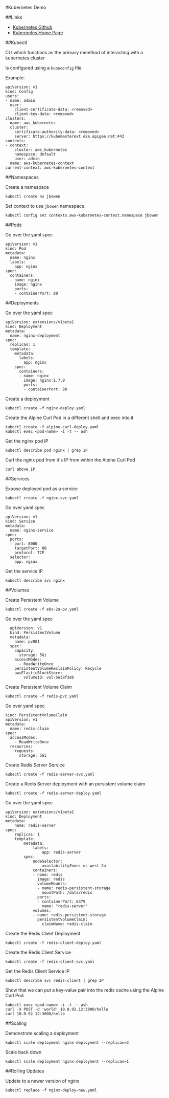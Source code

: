 #Kubernetes Demo 


##Links
- [Kubernetes Github](https://github.com/kubernetes/kubernetes)
- [Kubernetes Home Page](http://kubernetes.io/)

##Kubectl

CLI which functions as the primary mmethod of interacting with a kubernetes cluster

Is configured using a `kubeconfig` file

Example:

```
apiVersion: v1
kind: Config
users:
- name: admin
  user:
    client-certificate-data: <removed>
    client-key-data: <removed>
clusters:
- name: aws_kubernetes
  cluster:
    certificate-authority-data: <removed> 
    server: https://kubemasterext.e2e.apigee.net:443
contexts:
- context:
    cluster: aws_kubernetes
    namespace: default
    user: admin
  name: aws-kubernetes-context
current-context: aws-kubernetes-context
```


##Namespaces

Create a namespace

```
kubectl create ns jbowen
```

Set context to use `jbowen` namespace.

```
kubectl config set contexts.aws-kubernetes-context.namespace jbowen
```

##Pods  

Go over the yaml spec

```
apiVersion: v1
kind: Pod
metadata:
  name: nginx
  labels:
    app: nginx
spec:
  containers:
  - name: nginx
    image: nginx
    ports:
    - containerPort: 80

```

##Deployments

Go over the yaml spec

```
apiVersion: extensions/v1beta1
kind: Deployment
metadata:
  name: nginx-deployment
spec:
  replicas: 1
  template:
    metadata:
      labels:
        app: nginx
    spec:
      containers:
      - name: nginx
        image: nginx:1.7.9
        ports:
        - containerPort: 80
```

Create a deployment  

```
kubectl create -f nginx-deploy.yaml
```

Create the Alpine Curl Pod in a different shell and exec into it

```
kubectl create -f alpine-curl-deploy.yaml
kubectl exec <pod-name> -i -t -- ash
```

Get the nginx pod IP

```
kubectl describe pod nginx | grep IP
```

Curl the nginx pod from it's IP from within the Alpine Curl Pod

```
curl above IP
```

##Services

Expose deployed pod as a service

```
kubectl create -f nginx-svc.yaml
```

Go over yaml spec

```
apiVersion: v1
kind: Service
metadata:
  name: nginx-service
spec:
  ports:
  - port: 8000
    targetPort: 80
    protocol: TCP
  selector:
    app: nginx
```

Get the service IP

```
kubectl describe svc nginx 
```

##Volumes

Create Persistent Volume

```
kubectl create -f ebs-2a-pv.yaml
```

Go over the yaml spec

```
  apiVersion: v1
  kind: PersistentVolume
  metadata:
    name: pv001
  spec:
    capacity:
      storage: 5Gi
    accessModes:
      - ReadWriteOnce
    persistentVolumeReclaimPolicy: Recycle
    awsElasticBlockStore:
        volumeID: vol-5e38f3eb
```

Create Persistent Volume Claim

```
kubectl create -f redis-pvc.yaml
```

Go over yaml spec

```
kind: PersistentVolumeClaim
apiVersion: v1
metadata:
  name: redis-claim
spec:
  accessModes:
    - ReadWriteOnce
  resources:
    requests:
      storage: 5Gi
```

Create Redis Server Service

```
kubectl create -f redis-server-svc.yaml
```

Create a Redis Server deployment with an persistent volume claim

```
kubectl create -f redis-server-deploy.yaml
```

Go over the yaml spec

```
apiVersion: extensions/v1beta1
kind: Deployment
metadata:
    name: redis-server
spec:
    replicas: 1
    template:
        metadata:
            labels:
                app: redis-server
        spec:
            nodeSelector:
                availabilityZone: us-west-2a
            containers:
            - name: redis
              image: redis
              volumeMounts:
              - name: redis-persistent-storage
                mountPath: /data/redis
              ports:
              - containerPort: 6379
                name: "redis-server"
            volumes:
            - name: redis-persistent-storage
              persistentVolumeClaim:
                claimName: redis-claim
```

Create the Redis Client Deployment

```
kubectl create -f redis-client-deploy.yaml
```

Create the Redis Client Service

```
kubectl create -f redis-client-svc.yaml
```

Get the Redis Client Service IP

```
kubectl describe svc redis-client | grep IP
```

Show that we can put a key-value pair into the redis cache using the Alpine Curl Pod

```
kubectl exec <pod-name> -i -t -- ash
curl -X POST -d 'world' 10.0.92.12:3000/hello
curl 10.0.92.12:3000/hello
```

##Scaling

Demonstrate scaling a deployment

```
kubectl scale deployment nginx-deployment --replicas=3
```

Scale back down

```
kubectl scale deployment nginx-deployment --replicas=1
```

##Rolling Updates

Update to a newer version of nginx

```
kubectl replace -f nginx-deploy-new.yaml
```